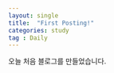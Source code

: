 ```yaml
---
layout: single
title:  "First Posting!"
categories: study
tag : Daily 
---
```


오늘 처음 블로그를 만들었습니다.

